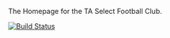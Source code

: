 The Homepage for the TA Select Football Club.

[![Build Status](https://travis-ci.org/juniorhamish/taselectfc.svg?branch=master)](https://travis-ci.org/juniorhamish/taselectfc)
